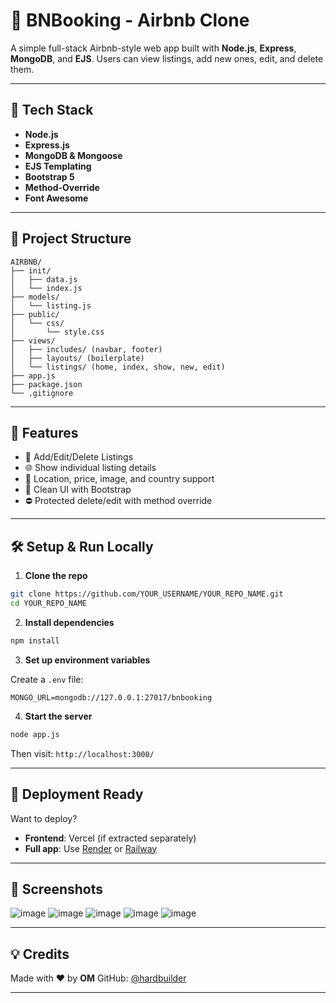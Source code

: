 # 🏡 BNBooking - Airbnb Clone

A simple full-stack Airbnb-style web app built with **Node.js**, **Express**, **MongoDB**, and **EJS**. Users can view listings, add new ones, edit, and delete them.

---

## 🔧 Tech Stack

* **Node.js**
* **Express.js**
* **MongoDB & Mongoose**
* **EJS Templating**
* **Bootstrap 5**
* **Method-Override**
* **Font Awesome**

---

## 📁 Project Structure

```
AIRBNB/
├── init/
│   ├── data.js
│   └── index.js
├── models/
│   └── listing.js
├── public/
│   └── css/
│       └── style.css
├── views/
│   ├── includes/ (navbar, footer)
│   ├── layouts/ (boilerplate)
│   └── listings/ (home, index, show, new, edit)
├── app.js
├── package.json
└── .gitignore
```

---

## 🚀 Features

* 📝 Add/Edit/Delete Listings
* 🌐 Show individual listing details
* 📍 Location, price, image, and country support
* 🧼 Clean UI with Bootstrap
* ⛔ Protected delete/edit with method override

---

## 🛠️ Setup & Run Locally

1. **Clone the repo**

```bash
git clone https://github.com/YOUR_USERNAME/YOUR_REPO_NAME.git
cd YOUR_REPO_NAME
```

2. **Install dependencies**

```bash
npm install
```

3. **Set up environment variables**

Create a `.env` file:

```env
MONGO_URL=mongodb://127.0.0.1:27017/bnbooking
```

4. **Start the server**

```bash
node app.js
```

Then visit: `http://localhost:3000/`

---

## 🐳 Deployment Ready

Want to deploy?

* **Frontend**: Vercel (if extracted separately)
* **Full app**: Use [Render](https://render.com) or [Railway](https://railway.app)

---

## 📸 Screenshots

![image](https://github.com/user-attachments/assets/71952626-91cb-4480-aed2-8b8e7b9f6122)
![image](https://github.com/user-attachments/assets/01593a29-be9b-48a1-9282-8aafdbdb4f13)
![image](https://github.com/user-attachments/assets/a6acb082-3e2d-43b6-b674-2ac93092447d)
![image](https://github.com/user-attachments/assets/d83b2900-814d-45dd-a1f7-d2e305553ce9)
![image](https://github.com/user-attachments/assets/31c31a07-4c1e-48dd-8e93-bc9c80f97745)




---

## 💡 Credits

Made with ❤️ by **OM**
GitHub: [@hardbuilder](https://github.com/hardbuilder)

---
